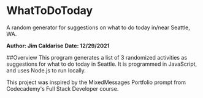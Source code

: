 # WhatToDoToday
   A random generator for suggestions on what to do today in/near Seattle, WA.

**Author: Jim Caldarise**
**Date: 12/29/2021**

##Overview
   This program generates a list of 3 randomized activities as suggestions for
   what to do today in Seattle. It is programmed in JavaScript, and uses Node.js
   to run locally. 

   This project was inspired by the MixedMessages Portfolio prompt from
   Codecademy's Full Stack Developer course. 